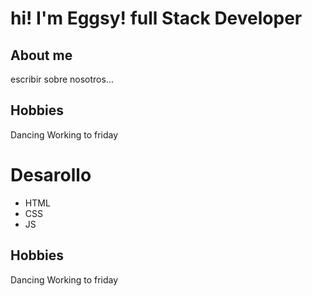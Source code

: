 # hi! I'm Eggsy! full Stack Developer
## About me 
escribir sobre nosotros...

## Hobbies
Dancing
Working to friday

# Desarollo
- HTML
- CSS
- JS    

## Hobbies
Dancing
Working to friday